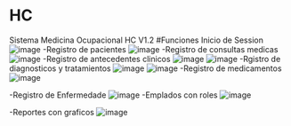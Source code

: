# HC
Sistema Medicina Ocupacional HC V1.2
#Funciones 
Inicio de Session 
![image](https://user-images.githubusercontent.com/86753747/227056082-b54b5a16-0fc2-4d67-9696-93a051ab095e.png)
-Registro de pacientes
![image](https://user-images.githubusercontent.com/86753747/227056197-fbbb1da7-881c-4cc9-99bc-d4444ddf7703.png)
-Registro de consultas medicas
![image](https://user-images.githubusercontent.com/86753747/227056302-0e462645-29c9-4999-976d-91a675211b7a.png)
-Registro de antecedentes clinicos
![image](https://user-images.githubusercontent.com/86753747/227056515-bcd723b3-05d7-424c-8a9f-cf4782c7175f.png)
![image](https://user-images.githubusercontent.com/86753747/227056556-a9fad1ea-019a-440e-9efe-3e1d2acc94b0.png)
-Rgistro de diagnosticos y tratamientos
![image](https://user-images.githubusercontent.com/86753747/227056653-877cb781-49f3-4222-9466-59ca8b40ea0f.png)
![image](https://user-images.githubusercontent.com/86753747/227056693-ad353006-df22-4716-baa4-3aff47275c74.png)
-Registro de medicamentos
![image](https://user-images.githubusercontent.com/86753747/227056911-d6443f4d-5be4-4239-824c-107fc54e3983.png)

-Registro de Enfermedade
![image](https://user-images.githubusercontent.com/86753747/227056975-c95f4752-1696-4964-8027-7aa9e3289be5.png)
-Emplados con roles 
![image](https://user-images.githubusercontent.com/86753747/227057089-478263f8-f2b3-4a9b-bb82-b40d36b4d0b7.png)

-Reportes con graficos 
![image](https://user-images.githubusercontent.com/86753747/227056136-9e039e70-a739-4293-8f42-2a95ae16f5d7.png)

